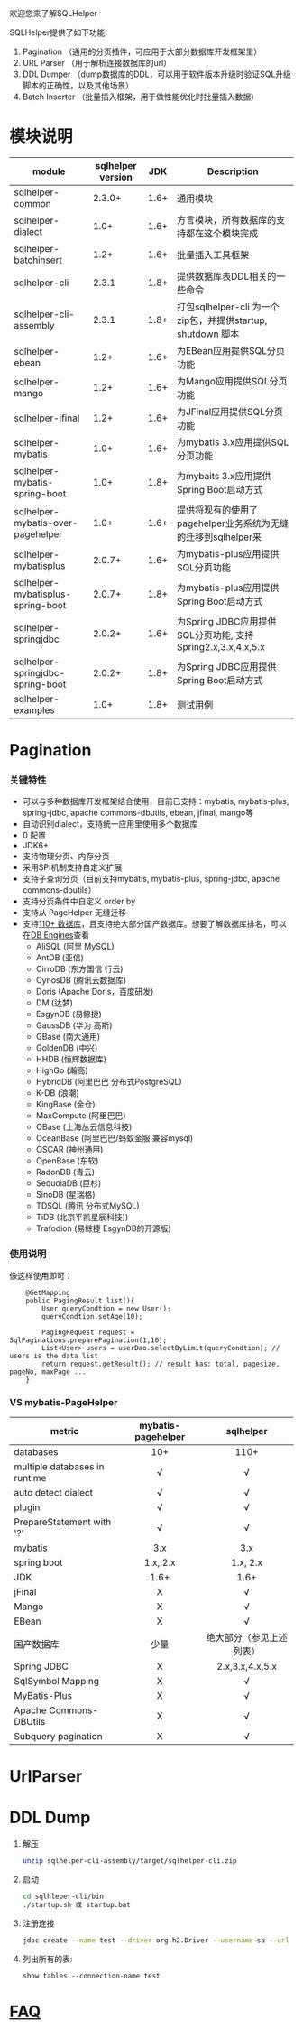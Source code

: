 欢迎您来了解SQLHelper

SQLHelper提供了如下功能:
  1) Pagination （通用的分页插件，可应用于大部分数据库开发框架里）
  2) URL Parser （用于解析连接数据库的url）
  3) DDL Dumper （dump数据库的DDL，可以用于软件版本升级时验证SQL升级脚本的正确性，以及其他场景）
  4) Batch Inserter （批量插入框架，用于做性能优化时批量插入数据）

# 模块说明
  |   module         | sqlhelper version | JDK |  Description      |
  |------------------|-------------------|-----|-------------------|
  | sqlhelper-common | 2.3.0+            |1.6+ |通用模块          |
  | sqlhelper-dialect| 1.0+              |1.6+ |方言模块，所有数据库的支持都在这个模块完成 |
  | sqlhelper-batchinsert |1.2+          |1.6+ |批量插入工具框架     | 
  | sqlhelper-cli    | 2.3.1             |1.8+ |提供数据库表DDL相关的一些命令 |
  | sqlhelper-cli-assembly| 2.3.1        |1.8+ |打包sqlhelper-cli 为一个zip包，并提供startup, shutdown 脚本|
  | sqlhelper-ebean | 1.2+               |1.6+ |为EBean应用提供SQL分页功能|
  | sqlhelper-mango | 1.2+               |1.6+ |为Mango应用提供SQL分页功能|
  | sqlhelper-jfinal| 1.2+               |1.6+ |为JFinal应用提供SQL分页功能|
  | sqlhelper-mybatis| 1.0+              |1.6+ |为mybatis 3.x应用提供SQL分页功能|
  | sqlhelper-mybatis-spring-boot|1.0+   |1.8+ | 为mybaits 3.x应用提供Spring Boot启动方式|
  | sqlhelper-mybatis-over-pagehelper|1.0+|1.6+| 提供将现有的使用了pagehelper业务系统为无缝的迁移到sqlhelper来|
  | sqlhelper-mybatisplus|2.0.7+         |1.6+ | 为mybatis-plus应用提供SQL分页功能|
  | sqlhelper-mybatisplus-spring-boot|2.0.7+|1.8+| 为mybatis-plus应用提供Spring Boot启动方式|
  | sqlhelper-springjdbc|2.0.2+          |1.6+ | 为Spring JDBC应用提供SQL分页功能, 支持Spring2.x,3.x,4.x,5.x|
  | sqlhelper-springjdbc-spring-boot|2.0.2+|1.8+| 为Spring JDBC应用提供Spring Boot启动方式|
  | sqlhelper-examples|1.0+              |1.8+ | 测试用例|

# Pagination

### 关键特性
  + 可以与多种数据库开发框架结合使用，目前已支持：mybatis, mybatis-plus, spring-jdbc, apache commons-dbutils, ebean, jfinal, mango等  
  + 自动识别dialect，支持统一应用里使用多个数据库
  + 0 配置
  + JDK6+
  + 支持物理分页、内存分页
  + 采用SPI机制支持自定义扩展
  + 支持子查询分页（目前支持mybatis, mybatis-plus, spring-jdbc, apache commons-dbutils）
  + 支持分页条件中自定义 order by 
  + 支持从 PageHelper 无缝迁移
  + 支持[110+ 数据库](./supported_dbs.md)，且支持绝大部分国产数据库。想要了解数据库排名，可以在[DB Engines](https://db-engines.com/en/ranking/relational+dbms)查看
      + AliSQL (阿里 MySQL)
      + AntDB (亚信)
      + CirroDB (东方国信 行云)
      + CynosDB (腾讯云数据库)
      + Doris (Apache Doris，百度研发)
      + DM (达梦)
      + EsgynDB (易鲸捷)
      + GaussDB (华为 高斯)
      + GBase (南大通用)
      + GoldenDB (中兴)
      + HHDB (恒辉数据库)
      + HighGo (瀚高)
      + HybridDB (阿里巴巴 分布式PostgreSQL)
      + K-DB (浪潮)
      + KingBase (金仓)
      + MaxCompute (阿里巴巴)
      + OBase (上海丛云信息科技)
      + OceanBase (阿里巴巴/蚂蚁金服 兼容mysql)
      + OSCAR (神州通用)
      + OpenBase (东软)
      + RadonDB (青云)
      + SequoiaDB (巨杉)
      + SinoDB (星瑞格)
      + TDSQL (腾讯 分布式MySQL)
      + TiDB (北京平凯星辰科技))
      + Trafodion (易鲸捷 EsgynDB的开源版)  

### 使用说明
  像这样使用即可：
```
    @GetMapping
    public PagingResult list(){
        User queryCondtion = new User();
        queryCondtion.setAge(10);
   
        PagingRequest request = SqlPaginations.preparePagination(1,10);
        List<User> users = userDao.selectByLimit(queryCondtion); // users is the data list        
        return request.getResult(); // result has: total, pagesize, pageNo, maxPage ...
    }
```
  
### VS mybatis-PageHelper
|  metric                  | mybatis-pagehelper |      sqlhelper    |
|--------------------------|:------------------:|:-----------------:|
|  databases               |         10+        |         110+      |
|  multiple databases in runtime |   √          |         √         |
|  auto detect dialect     |         √          |         √         |
|  plugin                  |         √          |         √         |
|  PrepareStatement with '?'|        √          |         √         |                             
|  mybatis                 |         3.x        |         3.x       |
|  spring boot             |         1.x, 2.x   |         1.x, 2.x  |
|  JDK                     |         1.6+       |         1.6+      |
|  jFinal                  |         X          |         √         |
|  Mango                   |         X          |         √         |
|  EBean                   |         X          |         √         | 
|  国产数据库               |         少量        |绝大部分（参见上述列表）|
|  Spring JDBC             |         X          | 2.x,3.x,4.x,5.x   | 
|  SqlSymbol Mapping       |         X          |         √         |
|  MyBatis-Plus            |         X          |         √         |   
|  Apache Commons-DBUtils  |         X          |         √         |
|  Subquery pagination     |         X          |         √         |  


# UrlParser

# DDL Dump
   1. 解压
      ```sh
      unzip sqlhelper-cli-assembly/target/sqlhelper-cli.zip
      ```
   2. 启动
      ```sh
      cd sqlhleper-cli/bin
      ./startup.sh 或 startup.bat
      ```
   3. 注册连接
      ```sh
      jdbc create --name test --driver org.h2.Driver --username sa --url jdbc:h2:~/test
      ```
   4. 列出所有的表:
      ```
      show tables --connection-name test
      ```
# [FAQ](https://github.com/fangjinuo/sqlhelper/wiki/FAQ)
